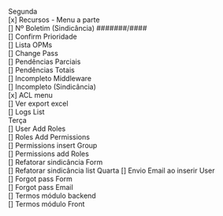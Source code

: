 Segunda  
[x] Recursos - Menu a parte  
[] Nº Boletim (Sindicância) #######/####  
[] Confirm Prioridade  
[] Lista OPMs  
[] Change Pass  
[] Pendências Parciais  
[] Pendências Totais  
[] Incompleto Middleware  
[] Incompleto (Sindicância)  
[x] ACL menu  
[] Ver export excel  
[] Logs List  
Terça  
[] User Add Roles  
[] Roles Add Permissions  
[] Permissions insert Group  
[] Permissions add Roles  
[] Refatorar sindicância Form  
[] Refatorar sindicância list 
Quarta
[] Envio Email ao inserir User  
[] Forgot pass Form  
[] Forgot pass Email  
[] Termos módulo backend  
[] Termos módulo Front  